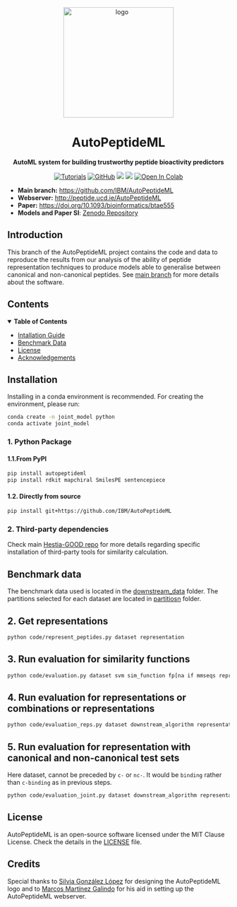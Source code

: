 <div align="center">

  <picture>
    <source media="(prefers-color-scheme: light)" srcset="https://ibm.github.io/AutoPeptideML/imgs/APML_light.png" height="250x">
    <img alt="logo" src="https://ibm.github.io/AutoPeptideML/imgs/APML_dark.png">
  </picture>

  <h1>AutoPeptideML</h1>

  <p>
    <strong>AutoML system for building trustworthy peptide bioactivity predictors</strong>
  </p>

  <p>    
    
<a href="https://ibm.github.io/AutoPeptideML/"><img alt="Tutorials" src="https://img.shields.io/badge/docs-tutorials-green" /></a>
<a href="https://github.com/IBM/AutoPeptideML/blob/main/LICENSE"><img alt="GitHub" src="https://img.shields.io/github/license/IBM/AutoPeptideML" /></a>
<a href="https://pypi.org/project/autopeptideml/"><img src="https://img.shields.io/pypi/v/autopeptideml" /></a>
<a href="https://static.pepy.tech/project/autopeptideml/"><img src="https://static.pepy.tech/badge/autopeptideml" /></a>
<a target="_blank" href="https://colab.research.google.com/github/IBM/AutoPeptideML/blob/main/examples/AutoPeptideML_Collab.ipynb">
  <img src="https://colab.research.google.com/assets/colab-badge.svg" alt="Open In Colab"/>
</a>



  </p>
</div>

- **Main branch:** <a href="https://github.com/IBM/AutoPeptideML" target="_blank">https://github.com/IBM/AutoPeptideML</a>
- **Webserver:** <a href="http://peptide.ucd.ie/AutoPeptideML" target="_blank">http://peptide.ucd.ie/AutoPeptideML</a>
- **Paper:** <a href="https://doi.org/10.1093/bioinformatics/btae555" target="_blank">https://doi.org/10.1093/bioinformatics/btae555</a>
- **Models and Paper SI**: <a href="https://zenodo.org/records/14591403/files/AutoPeptideML_SI.tar.gz?download=1" target="_blank">Zenodo Repository</a>

## Introduction

This branch of the AutoPeptideML project contains the code and data to reproduce the results from our analysis of the ability of peptide representation techniques to produce models able to generalise between canonical and non-canonical peptides. See [main branch](https://github.com/IBM/AutoPeptideML) for more details about the software.

## Contents

<details open markdown="1"><summary><b>Table of Contents</b></summary>

- [Intallation Guide](#installation)
- [Benchmark Data](#benchmark)
- [License](#license)
- [Acknowledgements](#acknowledgements)
 </details>

## Installation <a name="installation"></a>

Installing in a conda environment is recommended. For creating the environment, please run:

```bash
conda create -n joint_model python
conda activate joint_model
```

### 1. Python Package

#### 1.1.From PyPI


```bash
pip install autopeptideml
pip install rdkit mapchiral SmilesPE sentencepiece
```

#### 1.2. Directly from source

```bash
pip install git+https://github.com/IBM/AutoPeptideML
```

### 2. Third-party dependencies

Check main [Hestia-GOOD repo](https://github.com/IBM/Hestia-GOOD) for more details regarding specific installation of third-party tools for similarity calculation.

## Benchmark data <a name="benchmark"></a>

The benchmark data used is located in the [downstream_data]() folder. The partitions selected for each dataset are located in [partitiosn]() folder.


## 2. Get representations

```bash
python code/represent_peptides.py dataset representation
```

## 3. Run evaluation for similarity functions

```bash
python code/evaluation.py dataset svm sim_function fp[na if mmseqs representation radius[0 if mmseqs]
```

## 4. Run evaluation for representations or combinations or representations

```bash
python code/evaluation_reps.py dataset downstream_algorithm representation1,representation2 0 0
```

## 5. Run evaluation for representation with canonical and non-canonical test sets

Here dataset, cannot be preceded by `c-` or `nc-`. It would be `binding` rather than `c-binding` as in previous steps.

```bash
python code/evaluation_joint.py dataset downstream_algorithm representation 0 0
```

License <a name="license"></a>
-------
AutoPeptideML is an open-source software licensed under the MIT Clause License. Check the details in the [LICENSE](https://github.com/IBM/AutoPeptideML/blob/master/LICENSE) file.

Credits <a name="acknowledgements"></a>
-------

Special thanks to [Silvia González López](https://www.linkedin.com/in/silvia-gonz%C3%A1lez-l%C3%B3pez-717558221/) for designing the AutoPeptideML logo and to [Marcos Martínez Galindo](https://www.linkedin.com/in/marcosmartinezgalindo) for his aid in setting up the AutoPeptideML webserver.
